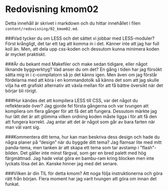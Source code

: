 ---
---
Redovisning kmom02
=========================

Detta innehåll är skrivet i markdown och du hittar innehållet i filen `content/redovisning/02_kmom02.md`.

###Vad tycker du om LESS och det sättet vi jobbar med LESS-moduler?
Först krångligt, det tar ett tag att komma in i det. Känner inte att jag har full koll än. Men, att dela upp css-koden och dessutom kunna minimera koden är mycket praktiskt.

###Är du bekant med Makefiler och make sedan tidigare, eller något liknande byggverktyg? Vad anser du om det?
En gång i tiden har jag försökt sätta mig in i c-compilatorn så jo det känns igen. Men även om jag förstår fördelarna med att köra i en kommandotolk så känns det som att jag skulle vilja ha ett grafiskt alternativ att växla mellan för att få bättre översikt när det börjar bli rörigt.

###Hur kändes det att kompilera LESS till CSS, var det något du reflekterade över?
Jag gjorde fel första gångerna och var tvungen att kompliera om flera gånger för att få det att fungera. Dessutom märkte jag hur lätt det är att glömma vilken ordning koden måste ligga i för att få den att fungera korrekt. Jag antar att det är något som går av bara farten när man väl vant sig.

###Kommentera ditt tema, hur kan man beskriva dess design och hade du några planer på “design” när du byggde ditt tema?
Jag flamsar lite med mitt panda-tema, men tanken är att skapa ett tema som tar avstamp i "flash"-bilden. Det gäller inte minst färgval, som ger en bred palett med hög färgmättnad. 
Jag hade velat göra en bambu-ram kring blocken men inte lyckats lösa det än. Kanske hinner jag med det senare. 

###Vilken är din TIL för detta kmom?
Att noga följa instruktionerna och göra rätt från början. Flera moment har jag varit tvungen att göra om innan det funkat.
